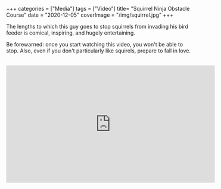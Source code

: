 +++
categories = ["Media"]
tags = ["Video"]
title= "Squirrel Ninja Obstacle Course"
date = "2020-12-05"
coverImage = "/img/squirrel.jpg"
+++

The lengths to which this guy goes to stop squirrels from invading his bird feeder is comical, inspiring, and hugely entertaining.

<!--more-->

Be forewarned: once you start watching this video, you won't be able to stop. Also, even if you don't particularly like squirels, prepare to fall in love.

<br>

<iframe width="560" height="315" src="https://www.youtube.com/embed/hFZFjoX2cGg" frameborder="0" allow="accelerometer; autoplay; clipboard-write; encrypted-media; gyroscope; picture-in-picture" allowfullscreen></iframe>


